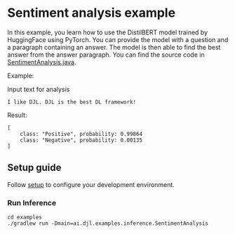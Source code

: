 # Sentiment analysis example

In this example, you learn how to use the DistilBERT model trained by HuggingFace using PyTorch. 
You can provide the model with a question and a paragraph containing an answer. The model is then able to find the best answer from the answer paragraph.
You can find the source code in [SentimentAnalysis.java](https://github.com/deepjavalibrary/djl/blob/master/examples/src/main/java/ai/djl/examples/inference/SentimentAnalysis.java).

Example:

Input text for analysis

```text
I like DJL. DJL is the best DL framework!
```

Result:

```text
[
	class: "Positive", probability: 0.99864
	class: "Negative", probability: 0.00135
]
```

## Setup guide

Follow [setup](../../docs/development/setup.md) to configure your development environment.

### Run Inference

```
cd examples
./gradlew run -Dmain=ai.djl.examples.inference.SentimentAnalysis
```
